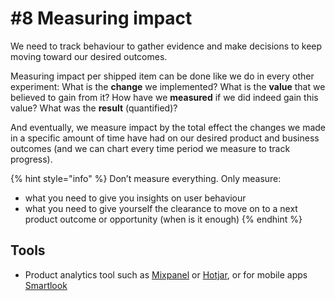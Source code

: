 # #8 Measuring impact

We need to track behaviour to gather evidence and make decisions to keep moving toward our desired outcomes.&#x20;

Measuring impact per shipped item can be done like we do in every other experiment: What is the **change** we implemented? What is the **value** that we believed to gain from it? How have we **measured** if we did indeed gain this value? What was the **result** (quantified)?&#x20;

And eventually, we measure impact by the total effect the changes we made in a specific amount of time have had on our desired product and business outcomes (and we can chart every time period we measure to track progress).

{% hint style="info" %}
Don’t measure everything. Only measure:

* what you need to give you insights on user behaviour
* what you need to give yourself the clearance to move on to a next product outcome or opportunity (when is it enough)
{% endhint %}

## Tools

* Product analytics tool such as [Mixpanel](https://mixpanel.com/) or [Hotjar](https://www.hotjar.com/), or for mobile apps [Smartlook](https://www.smartlook.com/)&#x20;
